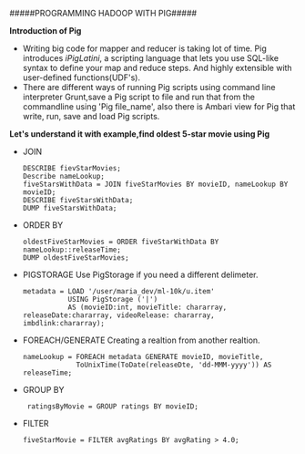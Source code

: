 #####PROGRAMMING HADOOP WITH PIG#####

**Introduction of Pig**

- Writing big code for mapper and reducer is taking lot of time. Pig introduces _iPigLatini_, a scripting language that lets you use SQL-like syntax to define your map and reduce steps. And highly extensible with user-defined functions(UDF's).
- There are different ways of running Pig scripts using command line interpreter Grunt,save a Pig script to file and run that from the commandline using 'Pig file_name', also there is Ambari view for Pig that write, run, save and load Pig scripts.

**Let's understand it with example,find oldest 5-star movie using Pig**

- JOIN

      DESCRIBE fievStarMovies;
      Describe nameLookup;
      fiveStarsWithData = JOIN fiveStarMovies BY movieID, nameLookup BY movieID;
      DESCRIBE fiveStarsWithData;
      DUMP fiveStarsWithData;

- ORDER BY

      oldestFiveStarMovies = ORDER fiveStarWithData BY nameLookup::releaseTime;
      DUMP oldestFiveStarMovies;
      
 - PIGSTORAGE
      Use PigStorage if you need a different delimeter.
      
       metadata = LOAD '/user/maria_dev/ml-10k/u.item'
                  USING PigStorage ('|') 
                  AS (movieID:int, movieTitle: chararray, releaseDate:chararray, videoRelease: chararray, imbdlink:chararray);
          
 - FOREACH/GENERATE
      Creating a realtion from another realtion.
      
       nameLookup = FOREACH metadata GENERATE movieID, movieTitle,
                    ToUnixTime(ToDate(releaseDte, 'dd-MMM-yyyy')) AS releaseTime;
                    
 - GROUP BY
          
        ratingsByMovie = GROUP ratings BY movieID;
        
 - FILTER
 
       fiveStarMovie = FILTER avgRatings BY avgRating > 4.0;
                  
      
